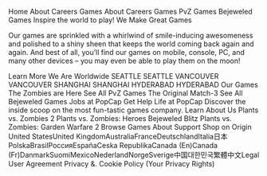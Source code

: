 Home About Careers Games About Careers Games PvZ Games Bejeweled Games Inspire the world to play! We Make Great Games

Our games are sprinkled with a whirlwind of smile-inducing awesomeness and polished to a shiny sheen that keeps the world coming back again and again. And best of all, you’ll find our games on mobile, console, PC, and many other devices – you may even be able to play them on the moon!

Learn More We Are Worldwide SEATTLE SEATTLE VANCOUVER VANCOUVER SHANGHAI SHANGHAI HYDERABAD HYDERABAD Our Games The Zombies are Here See All PvZ Games The Original Match-3 See All Bejeweled Games Jobs at PopCap Get Help Life at PopCap Discover the inside scoop on the most fun-tastic games company. Learn About Us Plants vs. Zombies 2 Plants vs. Zombies: Heroes Bejeweled Blitz Plants vs. Zombies: Garden Warfare 2 Browse Games About Support Shop on Origin United StatesUnited KingdomAustraliaFranceDeutschlandItalia日本PolskaBrasilРоссияEspañaCeska RepublikaCanada (En)Canada (Fr)DanmarkSuomiMexicoNederlandNorgeSverige中国대한민국繁體中文Legal User Agreement Privacy &. Cookie Policy (Your Privacy Rights)